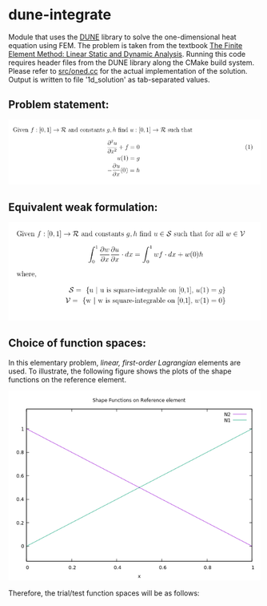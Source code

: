 # dune-integrate

Module that uses the [DUNE](https://www.dune-project.org/) library to solve the one-dimensional heat equation using FEM. The problem is taken from the textbook [The Finite Element Method: Linear Static and Dynamic Analysis](https://store.doverpublications.com/0486411818.html). Running this code requires header files from the DUNE library along the CMake build system. Please refer to [src/oned.cc](https://github.com/NageshEranki/dune-integrate/blob/main/src/oned.cc) for the actual implementation of the solution. Output is written to file '1d_solution' as tab-separated values.

## Problem statement:

![Strong form](figs/strong-form.png)

## Equivalent weak formulation:

![Weak form](figs/weak-form.png)

## Choice of function spaces:

In this elementary problem, *linear, first-order Lagrangian* elements are used. To illustrate, the following figure shows the plots of the shape functions on the reference element.

![Shape funcs](figs/shape-funcs.png)

Therefore, the trial/test function spaces will be as follows:


